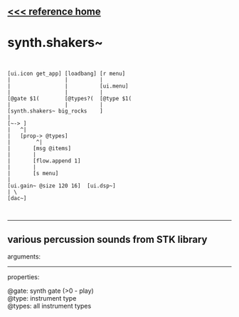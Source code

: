 [<<< reference home](ceammc_lib.md)
---

# synth.shakers~

```


[ui.icon get_app] [loadbang] [r menu]
|                 |          |
|                 |          [ui.menu]
|                 |          |
[@gate $1(        [@types?(  [@type $1(
|                 |          |
[synth.shakers~ big_rocks    ]
|
[~-> ]
|   ^|
|   [prop-> @types]
|        ^|
|       [msg @items]
|       |
|       [flow.append 1]
|       |
|       [s menu]
|
[ui.gain~ @size 120 16]  [ui.dsp~]
| \
[dac~]

            
```
---
various percussion sounds from STK library
---
arguments:


---
properties:

@gate: synth gate
            (&gt;0 - play)<br>
@type: instrument type<br>
@types: 
            all instrument types<br>


